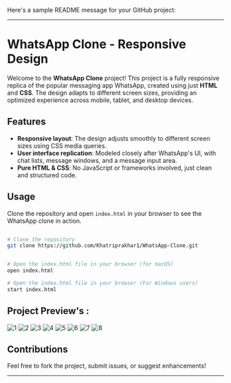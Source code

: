 Here's a sample README message for your GitHub project:

---

# WhatsApp Clone - Responsive Design

Welcome to the **WhatsApp Clone** project! This project is a fully responsive replica of the popular messaging app WhatsApp, created using just **HTML** and **CSS**. The design adapts to different screen sizes, providing an optimized experience across mobile, tablet, and desktop devices.

## Features
- **Responsive layout**: The design adjusts smoothly to different screen sizes using CSS media queries.
- **User interface replication**: Modeled closely after WhatsApp's UI, with chat lists, message windows, and a message input area.
- **Pure HTML & CSS**: No JavaScript or frameworks involved, just clean and structured code.

## Usage
Clone the repository and open `index.html` in your browser to see the WhatsApp clone in action.

```bash

# Clone the repository
git clone https://github.com/Khatriprakhar1/WhatsApp-Clone.git


# Open the index.html file in your browser (for macOS)
open index.html

# Open the index.html file in your browser (For Windows users)
start index.html

```

## Project Preview's :
![1](https://github.com/user-attachments/assets/a2ec8bf1-efbe-4d9b-ba0b-74f73506ac8c)
![2](https://github.com/user-attachments/assets/c98cc6fa-cac1-494f-86ff-abf10b57d078)
![3](https://github.com/user-attachments/assets/915b8f1a-37a5-4660-8b44-4c52091bac3d)
![4](https://github.com/user-attachments/assets/345f47e8-14fd-453f-bb01-62f97317d36b)
![5](https://github.com/user-attachments/assets/c695540d-7712-4e5f-afbf-ecb762efc469)
![6](https://github.com/user-attachments/assets/c2858df2-46c6-45c8-af75-8b742c36ea76)
![7](https://github.com/user-attachments/assets/7bb31dc0-e4b1-4769-ae4a-0ac0fd2795a0)
![8](https://github.com/user-attachments/assets/4b594b09-97df-47ff-8c7e-82ae560ec2bd)


## Contributions
Feel free to fork the project, submit issues, or suggest enhancements!

---
